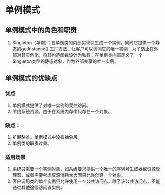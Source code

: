 # 单例模式

## 单例模式中的角色和职责

1. Singleton（单例）：在单例类的内部实现只生成一个实例，同时它提供一个静态的getInstance()
   工厂方法，让客户可以访问它的唯一实例；为了防止在外部对其实例化，将其构造函数设计为私有；在单例类内部定义了一个Singleton类型的静态对象，作为外部共享的唯一实例。

## 单例模式的优缺点

### 优点

1. 单例模式提供了对唯一实例的受控访问。
2. 节约系统资源。由于在系统内存中只存在一个对象。

### 缺点：

1. 扩展略难。单例模式中没有抽象层。
2. 单例类的职责过重。

### 适用场景

1. 系统只需要一个实例对象，如系统要求提供一个唯一的序列号生成器或资源管理器，或者需要考虑资源消耗太大而只允许创建一个对象。
2. 客户调用类的单个实例只允许使用一个公共访问点，除了该公共访问点，不能通过其他途径访问该实例。